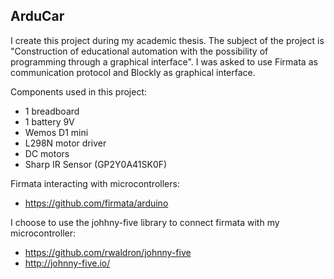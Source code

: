 ## ArduCar

I create this project during my academic thesis.
The subject of the project is "Construction of educational automation with the possibility of programming through a graphical interface".
I was asked to use Firmata as communication protocol and Blockly as graphical interface.

Components used in this project: 
- 1 breadboard
- 1 battery 9V
- Wemos D1 mini
- L298N motor driver
- DC motors
- Sharp IR Sensor (GP2Y0A41SK0F)

Firmata interacting with microcontrollers:
- https://github.com/firmata/arduino

I choose to use the johhny-five library to connect firmata with my microcontroller: 
- https://github.com/rwaldron/johnny-five
- http://johnny-five.io/
